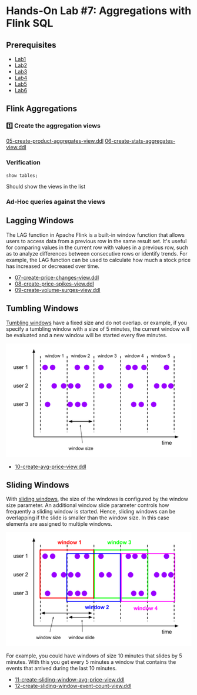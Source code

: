 # Hands-On Lab #7: Aggregations with Flink SQL

Prerequisites
------------

- [Lab1](Lab1-guide.md)
- [Lab2](Lab2-guide.md)
- [Lab3](Lab3-guide.md)
- [Lab4](Lab4-guide.md)
- [Lab5](Lab5-guide.md)
- [Lab6](Lab6-guide.md)


Flink Aggregations
--------------------------------------


### 1️⃣ Create the aggregation views

[05-create-product-aggregates-view.ddl](..%2F..%2Finfrastructure%2Fflink%2Fddls%2Faggregations%2F05-create-product-aggregates-view.ddl)
[06-create-stats-aggregates-view.ddl](..%2F..%2Finfrastructure%2Fflink%2Fddls%2Faggregations%2F06-create-stats-aggregates-view.ddl)


### Verification

`show tables;`

Should show the views in the list

### Ad-Hoc queries against the views

Lagging Windows
-------------------------------------

The LAG function in Apache Flink is a built-in window function that allows users to access data from a previous row in 
the same result set. It's useful for comparing values in the current row with values in a previous row, such as to 
analyze differences between consecutive rows or identify trends. For example, the LAG function can be used to calculate 
how much a stock price has increased or decreased over time.

- [07-create-price-changes-view.ddl](..%2F..%2Finfrastructure%2Fflink%2Fddls%2Fmonitoring%2F07-create-price-changes-view.ddl)
- [08-create-price-spikes-view.ddl](..%2F..%2Finfrastructure%2Fflink%2Fddls%2Fmonitoring%2F08-create-price-spikes-view.ddl)
- [09-create-volume-surges-view.ddl](..%2F..%2Finfrastructure%2Fflink%2Fddls%2Fmonitoring%2F09-create-volume-surges-view.ddl)


Tumbling Windows
--------------------------------------

[Tumbling windows](https://nightlies.apache.org/flink/flink-docs-release-1.19/docs/dev/datastream/operators/windows/#tumbling-windows) have a fixed size and do not overlap. or example, if you specify a tumbling window with a size of 5 
minutes, the current window will be evaluated and a new window will be started every five minutes.

![tumbling-windows.svg](..%2Fimages%2Ftumbling-windows.svg)

- [10-create-avg-price-view.ddl](..%2F..%2Finfrastructure%2Fflink%2Fddls%2Fwindowing%2F09-create-avg-price-view.ddl)

Sliding Windows
--------------------------------------

With [sliding windows](https://nightlies.apache.org/flink/flink-docs-release-1.19/docs/dev/datastream/operators/windows/#sliding-windows), 
the size of the windows is configured by the window size parameter. An additional window slide parameter controls how 
frequently a sliding window is started. Hence, sliding windows can be overlapping if the slide is smaller than the window
size. In this case elements are assigned to multiple windows.

![sliding-windows.svg](..%2Fimages%2Fsliding-windows.svg)

For example, you could have windows of size 10 minutes that slides by 5 minutes. With this you get every 5 minutes a 
window that contains the events that arrived during the last 10 minutes.


- [11-create-sliding-window-avg-price-view.ddl](..%2F..%2Finfrastructure%2Fflink%2Fddls%2Fwindowing%2F11-create-sliding-window-avg-price-view.ddl)
- [12-create-sliding-window-event-count-view.ddl](..%2F..%2Finfrastructure%2Fflink%2Fddls%2Fwindowing%2F10-create-sliding-window-event-count-view.ddl)




